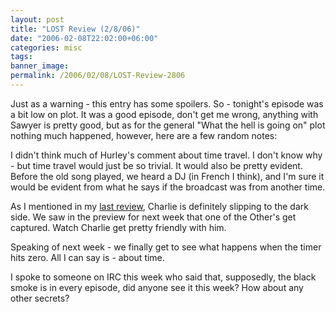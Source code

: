 ```yaml
---
layout: post
title: "LOST Review (2/8/06)"
date: "2006-02-08T22:02:00+06:00"
categories: misc 
tags: 
banner_image: 
permalink: /2006/02/08/LOST-Review-2806
---
```


Just as a warning - this entry has some spoilers. So - tonight's episode was  a bit low on plot. It was a good episode, don't get me wrong, anything with Sawyer is pretty good, but as for the general "What the hell is going on" plot nothing much happened, however, here are a few random notes:

I didn't think much of Hurley's comment about time travel. I don't know why - but time travel would just be so trivial. It would also be pretty evident. Before the old song played, we heard a DJ (in French I think), and I'm sure it would be evident from what he says if the broadcast was from another time. 

As I mentioned in my <a href="http://ray.camdenfamily.com/index.cfm/2006/1/26/LOST-Review-for-125-Spoilers">last review</a>, Charlie is definitely slipping to the dark side. We saw in the preview for next week that one of the Other's get captured. Watch Charlie get pretty friendly with him.

Speaking of next week - we finally get to see what happens when the timer hits zero. All I can say is - about time. 

I spoke to someone on IRC this week who said that, supposedly, the black smoke is in every episode, did anyone see it this week? How about any other secrets?